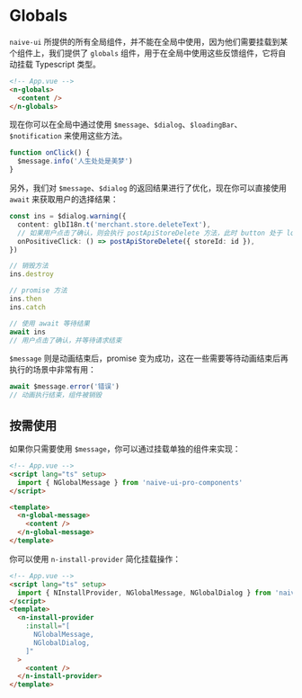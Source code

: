 # Globals

`naive-ui` 所提供的所有全局组件，并不能在全局中使用，因为他们需要挂载到某个组件上，我们提供了 `globals` 组件，用于在全局中使用这些反馈组件，它将自动挂载 Typescript 类型。

```html
<!-- App.vue -->
<n-globals>
  <content />
</n-globals>
```

现在你可以在全局中通过使用 `$message`、`$dialog`、`$loadingBar`、`$notification` 来使用这些方法。

<demo title="Basic" src="./demo/basic.vue" />

```ts
function onClick() {
  $message.info('人生处处是美梦')
}
```

另外，我们对 `$message`、`$dialog` 的返回结果进行了优化，现在你可以直接使用 `await` 来获取用户的选择结果：

```ts
const ins = $dialog.warning({
  content: glbI18n.t('merchant.store.deleteText'),
  // 如果用户点击了确认，则会执行 postApiStoreDelete 方法，此时 button 处于 loading 状态
  onPositiveClick: () => postApiStoreDelete({ storeId: id }),
})

// 销毁方法
ins.destroy

// promise 方法
ins.then
ins.catch

// 使用 await 等待结果
await ins
// 用户点击了确认，并等待请求结束
```

`$message` 则是动画结束后，promise 变为成功，这在一些需要等待动画结束后再执行的场景中非常有用：

```ts
await $message.error('错误')
// 动画执行结束，组件被销毁
```

## 按需使用

如果你只需要使用 `$message`，你可以通过挂载单独的组件来实现：

```html
<!-- App.vue -->
<script lang="ts" setup>
  import { NGlobalMessage } from 'naive-ui-pro-components'
</script>

<template>
  <n-global-message>
    <content />
  </n-global-message>
</template>
```

你可以使用 `n-install-provider` 简化挂载操作：


```html
<!-- App.vue -->
<script lang="ts" setup>
  import { NInstallProvider, NGlobalMessage, NGlobalDialog } from 'naive-ui-pro-components'
</script>
<template>
  <n-install-provider
    :install="[
      NGlobalMessage,
      NGlobalDialog,
    ]"
  >
    <content />
  </n-install-provider>
</template>
```
